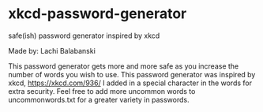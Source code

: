 # xkcd-password-generator
safe(ish) password generator inspired by xkcd

Made by: Lachi Balabanski

This password generator gets more and more safe as you increase the number of words you wish to use.
This password generator was inspired by xkcd, https://xkcd.com/936/
I added in a special character in the words for extra security.
Feel free to add more uncommon words to uncommonwords.txt for a greater variety in passwords.
